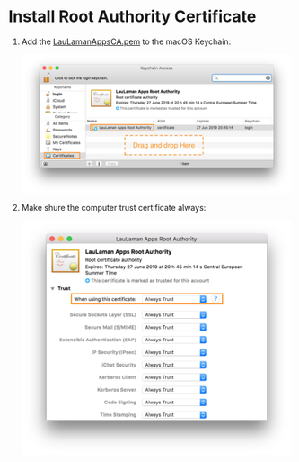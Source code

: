 # Install Root Authority Certificate
1. Add the [LauLamanAppsCA.pem](../LauLamanAppsCA.pem) to the macOS Keychain:
    
    ![alt text](./img/keychain.png)
2. Make shure the computer trust certificate always:

    ![alt text](./img/trust.png)
    

    

